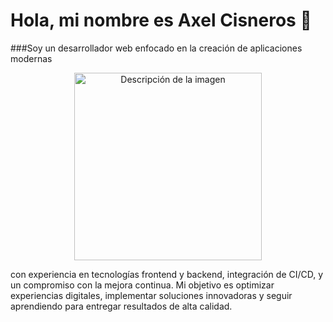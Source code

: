 # Hola, mi nombre es Axel Cisneros 👋
###Soy un desarrollador web enfocado en la creación de aplicaciones modernas

<div align="center">
  <img src="[URL_DE_LA_IMAGEN](https://avatars.githubusercontent.com/u/99311637?v=4)" alt="Descripción de la imagen" width="300">
</div>

con experiencia en tecnologías frontend y backend, integración de CI/CD, y un compromiso con la mejora continua. Mi objetivo es optimizar experiencias digitales, implementar soluciones innovadoras y seguir aprendiendo para entregar resultados de alta calidad.
